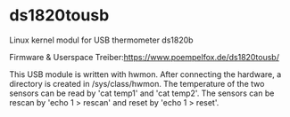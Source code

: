 # ds1820tousb
Linux kernel modul for USB thermometer ds1820b

Firmware & Userspace Treiber:https://www.poempelfox.de/ds1820tousb/

This USB module is written with hwmon. After connecting the hardware, a directory is created in /sys/class/hwmon.
The temperature of the two sensors can be read by 'cat temp1' and 'cat temp2'. The sensors can be rescan by 'echo 1 > rescan' and reset by 'echo 1 > reset'.
